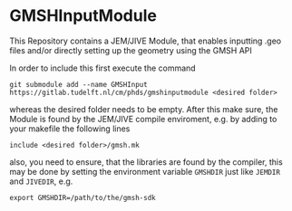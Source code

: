# GMSHInputModule 

This Repository contains a JEM/JIVE Module, that enables inputting .geo files and/or directly setting up the geometry using the GMSH API

In order to include this first execute the command
```
git submodule add --name GMSHInput https://gitlab.tudelft.nl/cm/phds/gmshinputmodule <desired folder>
```
whereas the desired folder needs to be empty. After this make sure, the Module is found by the JEM/JIVE compile enviroment, e.g. by adding to your makefile the following lines
```
include <desired folder>/gmsh.mk
```
also, you need to ensure, that the libraries are found by the compiler, this may be done by setting the environment variable `GMSHDIR` just like `JEMDIR` and `JIVEDIR`, e.g.
```
export GMSHDIR=/path/to/the/gmsh-sdk
```